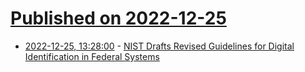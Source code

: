 # [Published on 2022-12-25](index.md)

* [2022-12-25, 13:28:00](https://soylentnews.org/article.pl?sid=22/12/24/089255&from=rss) - [NIST Drafts Revised Guidelines for Digital Identification in Federal Systems](https://soylentnews.org/article.pl?sid=22/12/24/089255&from=rss)
